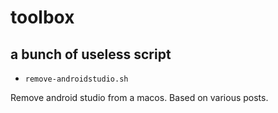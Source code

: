 # toolbox

## a bunch of useless script

- `remove-androidstudio.sh`

Remove android studio from a macos. Based on various posts.

